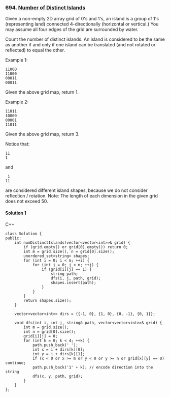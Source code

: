 ### 694\. [Number of Distinct Islands](https://leetcode.com/problems/number-of-distinct-islands/)

Given a non-empty 2D array grid of 0's and 1's, an island is a group of 1's (representing land) connected 4-directionally (horizontal or vertical.) You may assume all four edges of the grid are surrounded by water.

Count the number of distinct islands. An island is considered to be the same as another if and only if one island can be translated (and not rotated or reflected) to equal the other.

Example 1:
```
11000
11000
00011
00011
```
Given the above grid map, return 1.

Example 2:
```
11011
10000
00001
11011
```
Given the above grid map, return 3.

Notice that:
```
11
1
```
and
```
 1
11
```
are considered different island shapes, because we do not consider reflection / rotation.
Note: The length of each dimension in the given grid does not exceed 50.

#### Solution 1

C++

```
class Solution {
public:
    int numDistinctIslands(vector<vector<int>>& grid) {
        if (grid.empty() or grid[0].empty()) return 0;
        int m = grid.size(), n = grid[0].size();
        unordered_set<string> shapes;
        for (int i = 0; i < m; ++i) {
            for (int j = 0; j < n; ++j) {
                if (grid[i][j] == 1) {
                    string path;
                    dfs(i, j, path, grid);
                    shapes.insert(path);
                }
            }
        }
        return shapes.size();
    }
    
    vector<vector<int>> dirs = {{-1, 0}, {1, 0}, {0, -1}, {0, 1}};
    
    void dfs(int i, int j, string& path, vector<vector<int>>& grid) {
        int m = grid.size();
        int n = grid[0].size();
        grid[i][j] = 0;
        for (int k = 0; k < 4; ++k) {
            path.push_back(' ');
            int x = i + dirs[k][0];
            int y = j + dirs[k][1];
            if (x < 0 or x >= m or y < 0 or y >= n or grid[x][y] == 0) continue;
            path.push_back('1' + k); // encode direction into the string
            dfs(x, y, path, grid);
        }
    }
};
```
